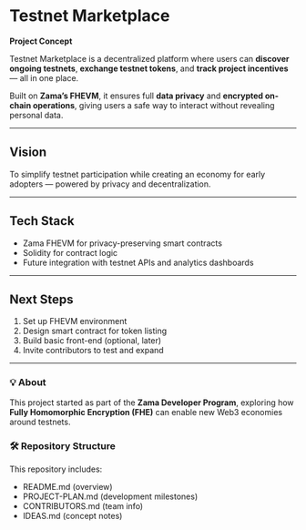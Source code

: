# Testnet Marketplace

**Project Concept**

Testnet Marketplace is a decentralized platform where users can **discover ongoing testnets**, **exchange testnet tokens**, and **track project incentives** — all in one place.

Built on **Zama’s FHEVM**, it ensures full **data privacy** and **encrypted on-chain operations**, giving users a safe way to interact without revealing personal data.

---

## Vision
To simplify testnet participation while creating an economy for early adopters — powered by privacy and decentralization.

---

## Tech Stack
- Zama FHEVM for privacy-preserving smart contracts  
- Solidity for contract logic  
- Future integration with testnet APIs and analytics dashboards  

---

## Next Steps
1. Set up FHEVM environment  
2. Design smart contract for token listing  
3. Build basic front-end (optional, later)  
4. Invite contributors to test and expand  

---

### 💡 About
This project started as part of the **Zama Developer Program**, exploring how **Fully Homomorphic Encryption (FHE)** can enable new Web3 economies around testnets.
### 🛠️ Repository Structure
This repository includes:
- README.md (overview)
- PROJECT-PLAN.md (development milestones)
- CONTRIBUTORS.md (team info)
- IDEAS.md (concept notes)
